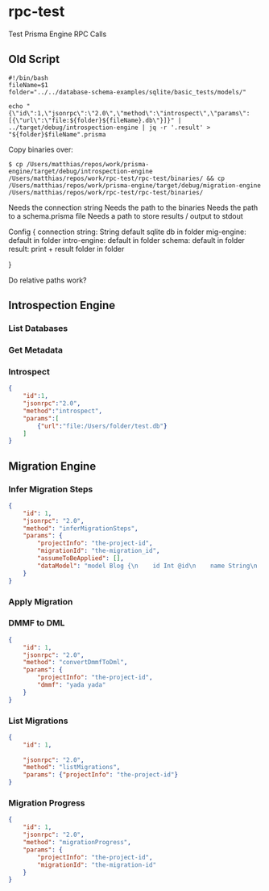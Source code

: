 # rpc-test
Test Prisma Engine RPC Calls

## Old Script
```shell
#!/bin/bash
fileName=$1
folder="../../database-schema-examples/sqlite/basic_tests/models/"

echo "{\"id\":1,\"jsonrpc\":\"2.0\",\"method\":\"introspect\",\"params\":[{\"url\":\"file:${folder}${fileName}.db\"}]}" | ../target/debug/introspection-engine | jq -r '.result' > "${folder}$fileName".prisma
```

Copy binaries over: 

```shell
$ cp /Users/matthias/repos/work/prisma-engine/target/debug/introspection-engine /Users/matthias/repos/work/rpc-test/rpc-test/binaries/ && cp /Users/matthias/repos/work/prisma-engine/target/debug/migration-engine  /Users/matthias/repos/work/rpc-test/rpc-test/binaries/
```


Needs the connection string
Needs the path to the binaries
Needs the path to a schema.prisma file
Needs a path to store results / output to stdout

Config {
    connection string: String default sqlite db in folder
    mig-engine: default in folder
    intro-engine: default in folder
    schema: default in folder
    result: print + result folder in folder

}

Do relative paths work?



## Introspection Engine




### List Databases

### Get Metadata

### Introspect

```json
{
    "id":1,
    "jsonrpc":"2.0",
    "method":"introspect",
    "params":[
        {"url":"file:/Users/folder/test.db"}
    ]
}
```


## Migration Engine

### Infer Migration Steps

```json
{
    "id": 1,
    "jsonrpc": "2.0",
    "method": "inferMigrationSteps",
    "params": {
        "projectInfo": "the-project-id",
        "migrationId": "the-migration_id",
        "assumeToBeApplied": [],
        "dataModel": "model Blog {\n    id Int @id\n    name String\n    viewCount Int\n    posts Post[]\n    authors Author[]\n}\n\nmodel Author {\n    id Int @id\n    name String?\n    authors Blog[]\n}\n\nmodel Post {\n    id Int @id\n    title String\n    tags String[]\n    blog Blog\n}"
    }
}
```


### Apply Migration

### DMMF to DML
```json
{
    "id": 1,
    "jsonrpc": "2.0",
    "method": "convertDmmfToDml",
    "params": {
        "projectInfo": "the-project-id",
        "dmmf": "yada yada"
    }
}
```



### List Migrations
```json
{
    "id": 1, 
    
    "jsonrpc": "2.0", 
    "method": "listMigrations", 
    "params": {"projectInfo": "the-project-id"}
}
```


### Migration Progress
```json
{
    "id": 1,
    "jsonrpc": "2.0",
    "method": "migrationProgress",
    "params": {
        "projectInfo": "the-project-id",
        "migrationId": "the-migration-id"
    }
}
```

